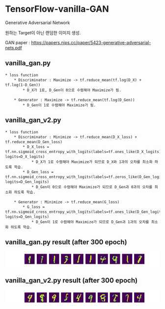 # TensorFlow-vanilla-GAN
Generative Adversarial Network

원하는 Target이 아닌 랜덤한 이미지 생성.

GAN paper : https://papers.nips.cc/paper/5423-generative-adversarial-nets.pdf

## vanilla_gan.py
    * loss function
        * Discriminator : Maximize -> tf.reduce_mean(tf.log(D_X) + tf.log(1-D_Gen))
            * D_X가 1로, D_Gen이 0으로 수렴해야 Maximize가 됨.
            
        * Generator : Maximize -> tf.reduce_mean(tf.log(D_Gen)) 
            * D_Gen이 1로 수렴해야 Maximize가 됨.
            
## vanilla_gan_v2.py
    * loss function
        * Discriminator : Minimize -> tf.reduce_mean(D_X_loss) + tf.reduce_mean(D_Gen_loss)
            * D_X_loss = tf.nn.sigmoid_cross_entropy_with_logits(labels=tf.ones_like(D_X_logits), logits=D_X_logits)
                * D_X가 1로 수렴해야 Maximize가 되므로 D_X와 1과의 오차를 최소화 하도록 학습.
            * D_Gen_loss = tf.nn.sigmoid_cross_entropy_with_logits(labels=tf.zeros_like(D_Gen_logits), logits=D_Gen_logits)
                * D_Gen이 0으로 수렴해야 Maximize가 되므로 D_Gen과 0과의 오차를 최소화 하도록 학습.
                
        * Generator : Minimize -> tf.reduce_mean(G_loss)
            * G_loss = tf.nn.sigmoid_cross_entropy_with_logits(labels=tf.ones_like(D_Gen_logits), logits=D_Gen_logits)
                * D_Gen이 1로 수렴해야 Maximize가 되므로 D_Gen과 1과의 오차를 최소화 하도록 학습.
                
                
                
## vanilla_gan.py result (after 300 epoch)
![vanilla_gan.py](./generate/300.png)  

## vanilla_gan_v2.py result (after 300 epoch)
![vanilla_gan_v2.py](./generate_v2/300.png)  
